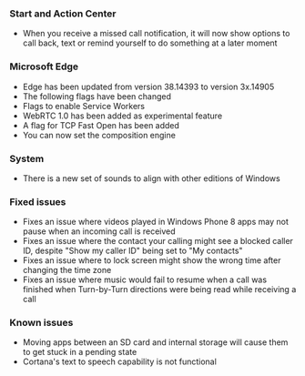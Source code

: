 ### Start and Action Center
- When you receive a missed call notification, it will now show options to call back, text or remind yourself to do something at a later moment

### Microsoft Edge
- Edge has been updated from version 38.14393 to version 3x.14905
- The following flags have been changed
 - Flags to enable Service Workers
 - WebRTC 1.0 has been added as experimental feature
 - A flag for TCP Fast Open has been added
 - You can now set the composition engine

### System
- There is a new set of sounds to align with other editions of Windows

### Fixed issues
- Fixes an issue where videos played in Windows Phone 8 apps may not pause when an incoming call is received
- Fixes an issue where the contact your calling might see a blocked caller ID, despite "Show my caller ID" being set to "My contacts"
- Fixes an issue where to lock screen might show the wrong time after changing the time zone
- Fixes an issue where music would fail to resume when a call was finished when Turn-by-Turn directions were being read while receiving a call

### Known issues
- Moving apps between an SD card and internal storage will cause them to get stuck in a pending state
- Cortana's text to speech capability is not functional